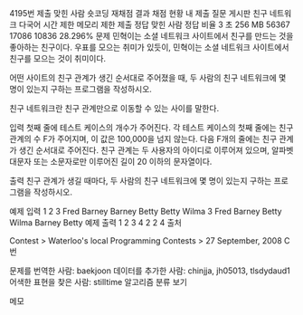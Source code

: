  4195번
제출
맞힌 사람
숏코딩
재채점 결과
채점 현황
내 제출
질문 게시판
친구 네트워크 다국어
시간 제한	메모리 제한	제출	정답	맞힌 사람	정답 비율
3 초	256 MB	56367	17086	10836	28.296%
문제
민혁이는 소셜 네트워크 사이트에서 친구를 만드는 것을 좋아하는 친구이다. 우표를 모으는 취미가 있듯이, 민혁이는 소셜 네트워크 사이트에서 친구를 모으는 것이 취미이다.

어떤 사이트의 친구 관계가 생긴 순서대로 주어졌을 때, 두 사람의 친구 네트워크에 몇 명이 있는지 구하는 프로그램을 작성하시오.

친구 네트워크란 친구 관계만으로 이동할 수 있는 사이를 말한다.

입력
첫째 줄에 테스트 케이스의 개수가 주어진다. 각 테스트 케이스의 첫째 줄에는 친구 관계의 수 F가 주어지며, 이 값은 100,000을 넘지 않는다. 다음 F개의 줄에는 친구 관계가 생긴 순서대로 주어진다. 친구 관계는 두 사용자의 아이디로 이루어져 있으며, 알파벳 대문자 또는 소문자로만 이루어진 길이 20 이하의 문자열이다.

출력
친구 관계가 생길 때마다, 두 사람의 친구 네트워크에 몇 명이 있는지 구하는 프로그램을 작성하시오.

예제 입력 1 
2
3
Fred Barney
Barney Betty
Betty Wilma
3
Fred Barney
Betty Wilma
Barney Betty
예제 출력 1 
2
3
4
2
2
4
출처


Contest > Waterloo's local Programming Contests > 27 September, 2008 C번

문제를 번역한 사람: baekjoon
데이터를 추가한 사람: chinjja, jh05013, tlsdydaud1
어색한 표현을 찾은 사람: stilltime
알고리즘 분류
보기

메모